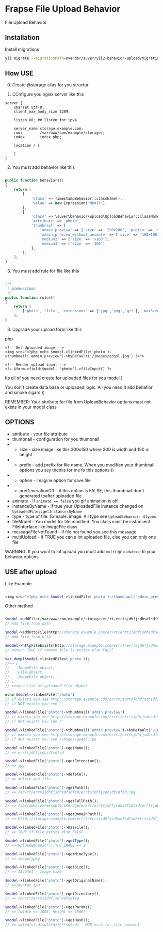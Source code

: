 Frapse File Upload Behavior
===========================
File Upload Behavior

Installation
------------

Install migrations

```bash
yii migrate --migrationPath=@vendor/suver/yii2-behavior-upload/migrations
```

How USE
-------

0. Create @storage alias for you structur

1. COnfigure you nginx server like this
```
server {
	charset utf-8;
	client_max_body_size 128M;

	listen 80; ## listen for ipv4

	server_name storage.example.com;
	root        /var/www/com/example/storage/;
	index       index.php;

	location / {
	
	}	
}

```


2. You must add behavior like this
 

```php

public function behaviors()
{
    return [
        [
            'class' => TimestampBehavior::className(),
            'value' => new Expression('NOW()'),
        ],
        [ 
            'class' => \suver\behavior\upload\UploadBehavior::className(),
            'attribute' => 'photo',
            'thumbnail' => [
                'admin_preview' => ['size' => '200x200', 'prefix' => 'v1'],
                'admin_preview_without_animate' => ['size' => '100x100', 'prefix' => 'v2', 'option' => ['jpeg_quality' => 10], 'animate' => false],
                'medium2' => ['size' => 'x100'],
                'medium3' => ['size' => '100'],
            ],
        ],
    ];
}

```

3. You must add rule for file like this
 

```php

/**
 * @inheritdoc
 */
public function rules()
{
    return [
        ['photo', 'file', 'extensions' => ['jpg','png','gif'], 'maxSize' => 10*1024*1024, 'maxFiles' => 1]
    ];
}

```

3. Upgrade your upload form like this

php
```
<!-- Get Uploaded image -->
<img src="<?php echo $model->linkedFile('photo')->thumbnail('admin_preview')->byDefault('/images/gogol.jpg') ?>">

<!-- Render upload input -->
<?= $form->field($model, 'photo')->fileInput() ?>

```

Its all of you need create for uploaded files for you model )

You don`t create data base or uploaded logic. All you need it add behafior and smoke sigars )) 


REMEMBER: Your attribute for file from UploadBehavior options mast not exists in your model class

OPTIONS
-------

* attribute - your file attribute 
* thumbnail - configuration for you thumbnail
* * size - size image like this 200x150 where 200 is width and 150 is height
* * prefix - add prefix for file name. When you modifien your thumbnail options you sey thenks for me fo this options ))
* * option - imagine option for save file
* * preGenerationOff - if this option is FALSE, this thumbnail don`t generated toafter uploaded file
* animate - if `animate == false` you gif animation is off
* instanceByName - if true your UploadedFile instance changed on `UploadedFile::getInstancesByName`
* type - type of file. Exmaple: image. All type see `UploadBehavior::$types`
* fileModel - You model for file modified. You class must be instanceof FileInterface like ImageFile class
* messageFileNotFound - if file not found you see this message
* multiUpload - if TRUE you can a lot uploaded file, else you can only one file

WARNING: If you wont to lot upload you must add  `multiUpload=true` to your behavior options


USE after upload
----------------

Like Example

```php

<img src="<?php echo $model->linkedFile('photo')->thumbnail('admin_preview')->byDefault('/images/gogol.jpg') ?>">
```

Other method

```php

$model->addFile(/var/www/com/example/storage/er/rt/errtsjdhfjsdhsdfsdfsd/errtsjdhfjsdhsdfsdfsd.jpg);
// Add file from path

$model->addHttpFile(http://storage.example.com/er/rt/errtsjdhfjsdhsdfsdfsd/errtsjdhfjsdhsdfsdfsd.jpg);
// Add file from http

$model->httpFileExists(http://storage.example.com/er/rt/errtsjdhfjsdhsdfsdfsd/errtsjdhfjsdhsdfsdfsd.jpg);
// return TRUE if remote file is exists else FALSE

var_dump($model->linkedFiles('photo'));
//=> [
//    ImageFile object,
//    File object,
//    ImageFile object,
// ]
// return list of uploaded file object

echo $model->linkedFile('photo')
// if exists you see http://storage.example.com/er/rt/errtsjdhfjsdhsdfsdfsd/errtsjdhfjsdhsdfsdfsd.jpg
// if NOT exists you see ''

$model->linkedFile('photo')->thumbnail('admin_preview')
// if exists you see http://storage.example.com/er/rt/errtsjdhfjsdhsdfsdfsd/v1_errtsjdhfjsdhsdfsdfsd_200x200.jpg
// if NOT exists you see ''

$model->linkedFile('photo')->thumbnail('admin_preview')->byDefault('/images/gogol.jpg')
// if exists you see http://storage.example.com/er/rt/errtsjdhfjsdhsdfsdfsd/v1_errtsjdhfjsdhsdfsdfsd_200x200.jpg
// if NOT exists you see /images/gogol.jpg

$model->linkedFile('photo')->getName();
// => errtsjdhfjsdhsdfsdfsd

$model->linkedFile('photo')->getExtension();
// => jpg

$model->linkedFile('photo')->delete();
// => delete you file

$model->linkedFile('photo')->getPath();
// => /er/rt/errtsjdhfjsdhsdfsdfsd/errtsjdhfjsdhsdfsdfsd.jpg

$model->linkedFile('photo')->getFullPath();
// => /var/www/com/example/storage/er/rt/errtsjdhfjsdhsdfsdfsd/errtsjdhfjsdhsdfsdfsd.jpg

$model->linkedFile('photo')->getDomainPath();
// => http://storage.example.com/er/rt/errtsjdhfjsdhsdfsdfsd/errtsjdhfjsdhsdfsdfsd.jpg

$model->linkedFile('photo')->hasFile();
// => TRUE if file exists else FALSE

$model->linkedFile('photo')->getType();
// => UploadBehavior::TYPE_IMAGE == 1

$model->linkedFile('photo')->getMimeType();
// => image/jpeg

$model->linkedFile('photo')->getSize();
// => 1545454 - image size

$model->linkedFile('photo')->getOriginalName();
// => avatar.jpg

$model->linkedFile('photo')->getDirectory()
// => /er/rt/errtsjdhfjsdhsdfsdfsd

$model->linkedFile('photo')->getParams();
// => [width => 1000, height => 1500]

$model->linkedFile('photo')->getHash();
// => sdfsdfsfsdfsdfhsdjfh**sdfsdf - MD5 hash for file content


```
